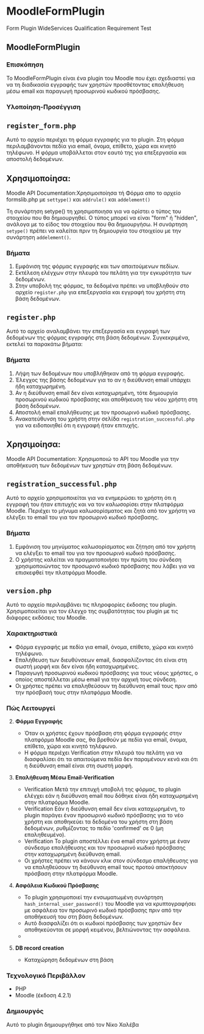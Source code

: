 # MoodleFormPlugin
Form Plugin WideServices Qualification Requirement Test
## MoodleFormPlugin


### Επισκόπηση

Το MoodleFormPlugin είναι ένα plugin του Moodle που έχει σχεδιαστεί για να τη διαδικασία εγγραφής των χρηστών προσθέτοντας επαλήθευση μέσω email και παραγωγή προσωρινού κωδικού πρόσβασης.
### Υλοποίηση-Προσέγγιση

## `register_form.php`

Αυτό το αρχείο περιέχει τη φόρμα εγγραφής για το plugin. Στη φόρμα περιλαμβάνονται πεδία για email, όνομα, επίθετο, χώρα και κινητό τηλέφωνο. Η φόρμα υποβάλλεται στον εαυτό της για επεξεργασία και αποστολή δεδομένων.

## Xρησιμοποίησα:
Moodle API Documentation:Χρησιμοιποίησα τή Φόρμα απο το αρχείο formslib.php
με `settype()` και `addrule()` και `addelement()`

Τη συνάρτηση setype() τη χρησιμοποιησα για να ορίστει ο τύπος του στοιχείου που θα δημιουργηθεί. Ο τύπος μπορεί να είναι "form" ή "hidden", ανάλογα με το είδος του στοιχείου που θα δημιουργήσω. Η συνάρτηση `setype()` πρέπει να καλείται πριν τη δημιουργία του στοιχείου με την συνάρτηση `addelement()`.


### Βήματα

1. Εμφάνιση της φόρμας εγγραφής και των απαιτούμενων πεδίων.
2. Εκτέλεση ελέγχων στην πλευρά του πελάτη για την εγκυρότητα των δεδομένων.
3. Στην υποβολή της φόρμας, τα δεδομένα πρέπει να υποβληθούν στο αρχείο `register.php` για επεξεργασία και εγγραφή του χρήστη στη βάση δεδομένων.

## `register.php`

Αυτό το αρχείο αναλαμβάνει την επεξεργασία και εγγραφή των δεδομένων της φόρμας εγγραφής στη βάση δεδομένων. Συγκεκριμένα, εκτελεί τα παρακάτω βήματα:

### Βήματα

1. Λήψη των δεδομένων που υποβλήθηκαν από τη φόρμα εγγραφής.
2. Έλεγχος της βάσης δεδομένων για το αν η διεύθυνση email υπάρχει ήδη καταχωρημένη.
3. Αν η διεύθυνση email δεν είναι καταχωρημένη, τότε δημιουργία προσωρινού κωδικού πρόσβασης και αποθήκευση του νέου χρήστη στη βάση δεδομένων.
4. Αποστολή email επαλήθευσης με τον προσωρινό κωδικό πρόσβασης.
5. Ανακατεύθυνση του χρήστη στην σελίδα `registration_successful.php` για να ειδοποιηθεί ότι η εγγραφή ήταν επιτυχής.


## Χρησιμοίησα:
Moodle API Documentation: Χρησιμοποιώ το API του Moodle για την αποθήκευση των δεδομένων των χρηστών στη βάση δεδομένων. 

## `registration_successful.php`

Αυτό το αρχείο χρησιμοποιείται για να ενημερώσει το χρήστη ότι η εγγραφή του ήταν επιτυχής και να τον καλωσορίσει στην πλατφόρμα Moodle. Περιέχει το μήνυμα καλωσορίσματος και ζητά από τον χρήστη να ελέγξει το email του για τον προσωρινό κωδικό πρόσβασης.


### Βήματα

1. Εμφάνιση του μηνύματος καλωσορίσματος και ζήτηση από τον χρήστη να ελέγξει το email του για τον προσωρινό κωδικό πρόσβασης.
2. Ο χρήστης καλείται να πραγματοποιήσει την πρώτη του σύνδεση χρησιμοποιώντας τον προσωρινό κωδικό πρόσβασης που λάβει για να επισκεφθεί την πλατφόρμα Moodle.

## `version.php`

Αυτό το αρχείο περιλαμβάνει τις πληροφορίες έκδοσης του plugin. Χρησιμοποιείται για τον έλεγχο της συμβατότητας του plugin με τις διάφορες εκδόσεις του Moodle.


### Χαρακτηριστικά

- Φόρμα εγγραφής με πεδία για email, όνομα, επίθετο, χώρα και κινητό τηλέφωνο.
- Επαλήθευση των διευθύνσεων email, διασφαλίζοντας ότι είναι στη σωστή μορφή και δεν είναι ήδη καταχωρημένες.
- Παραγωγή προσωρινού κωδικού πρόσβασης για τους νέους χρήστες, ο οποίος αποστέλλεται μέσω email για την αρχική τους σύνδεση.
- Οι χρήστες πρέπει να επαληθεύσουν τη διεύθυνση email τους πριν από την πρόσβασή τους στην πλατφόρμα Moodle.

### Πώς Λειτουργεί
2. **Φόρμα Εγγραφής**

   - Όταν οι χρήστες έχουν πρόσβαση στη φόρμα εγγραφής στην πλατφόρμα Moodle σας, θα βρεθούν με πεδία για email, όνομα, επίθετο, χώρα και κινητό τηλέφωνο.
   - Η φόρμα περιέχει Verification στην πλευρά του πελάτη για να διασφαλίσει ότι τα απαιτούμενα πεδία δεν παραμένουν κενά και ότι η διεύθυνση email είναι στη σωστή μορφή.

3. **Επαλήθευση Μέσω Email-Verification**

   - Verification Μετά την επιτυχή υποβολή της φόρμας, το plugin ελέγχει εάν η διεύθυνση email που δόθηκε είναι ήδη καταχωρημένη στην πλατφόρμα Moodle.
   - Verification Εάν η διεύθυνση email δεν είναι καταχωρημένη, το plugin παράγει έναν προσωρινό κωδικό πρόσβασης για το νέο χρήστη και αποθηκεύει τα δεδομένα του χρήστη    στη βάση δεδομένων, ρυθμίζοντας το πεδίο 'confirmed' σε 0 (μη επαληθευμένο).
   - Verification Το plugin αποστέλλει ένα email στον χρήστη με έναν σύνδεσμο επαλήθευσης και τον προσωρινό κωδικό πρόσβασης στην καταχωρημένη διεύθυνση email.
   - Οι χρήστες πρέπει να κάνουν κλικ στον σύνδεσμο επαλήθευσης για να επαληθεύσουν τη διεύθυνση email τους προτού αποκτήσουν πρόσβαση στην πλατφόρμα Moodle.
   

4. **Ασφάλεια Κωδικού Πρόσβασης**

   - Το plugin χρησιμοποιεί την ενσωματωμένη συνάρτηση `hash_internal_user_password()` του Moodle για να κρυπτογραφήσει με ασφάλεια τον προσωρινό κωδικό πρόσβασης πριν από την αποθήκευσή του στη βάση δεδομένων.
   - Αυτό διασφαλίζει ότι οι κωδικοί πρόσβασης των χρηστών δεν αποθηκεύονται σε μορφή κειμένου, βελτιώνοντας την ασφάλεια.
   - 
5. **DB record creation**
   - Καταχώρηση δεδομένων στη βάση

### Τεχνολογικό Περιβάλλον

- PHP
- Moodle (έκδοση 4.2.1)

### Δημιουργός

Αυτό το plugin δημιουργήθηκε από τον Νίκο Χαλέβα




